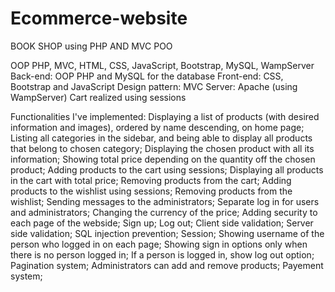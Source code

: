 # Ecommerce-website
BOOK SHOP using PHP AND MVC POO


OOP PHP, MVC, HTML, CSS, JavaScript, Bootstrap, MySQL, WampServer
Back-end: OOP PHP and MySQL for the database
Front-end: CSS, Bootstrap and JavaScript
Design pattern: MVC
Server: Apache (using WampServer)
Cart realized using sessions

Functionalities I've implemented:
Displaying a list of products (with desired information and images), ordered by name descending, on home page;
Listing all categories in the sidebar, and being able to display all products that belong to chosen category;
Displaying the chosen product with all its information;
Showing total price depending on the quantity off the chosen product;
Adding products to the cart using sessions;
Displaying all products in the cart with total price;
Removing products from the cart;
Adding products to the wishlist using sessions;
Removing products from the wishlist;
Sending messages to the administrators;
Separate log in for users and administrators;
Changing the currency of the price;
Adding security to each page of the webside;
Sign up;
Log out;
Client side validation;
Server side validation;
SQL injection prevention;
Session;
Showing username of the person who logged in on each page;
Showing sign in options only when there is no person logged in;
If a person is logged in, show log out option;
Pagination system;
Administrators can add and remove products;
Payement system;
